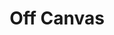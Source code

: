 ---
filename: offcanvas
title: Off Canvas
description: Off Canvas blurb. This will pulled into both homepage and component page.
links:
---